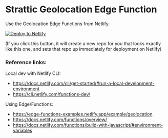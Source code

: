 # Strattic Geolocation Edge Function
Use the Geolocation Edge Functions from Netlify.

[![Deploy to Netlify](https://www.netlify.com/img/deploy/button.svg)](https://app.netlify.com/start/deploy?repository=https://github.com/StratticWeb/strattic-geolocation-edge-netlify&utm_source=github&utm_medium=stratticgeoloedgefunc-cs)

(If you click this button, it will create a new repo for you that looks exactly like this one, and sets that repo up immediately for deployment on Netlify)

### Reference links:
Local dev with Netlify CLI:
- https://docs.netlify.com/cli/get-started/#run-a-local-development-environment
- https://cli.netlify.com/functions-dev/

Using Edge/Functions:
- https://edge-functions-examples.netlify.app/example/geolocation
- https://docs.netlify.com/functions/overview/
- https://docs.netlify.com/functions/build-with-javascript/#environment-variables